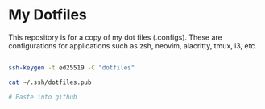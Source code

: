 # My Dotfiles

This repository is for a copy of my dot files (.configs). These are configurations for applications such as zsh, neovim, alacritty, tmux, i3, etc.


```bash

ssh-keygen -t ed25519 -C "dotfiles"

cat ~/.ssh/dotfiles.pub

# Paste into github

```